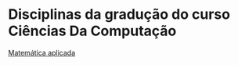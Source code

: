 # Disciplinas da gradução do curso Ciências Da Computação

[Matemática aplicada](primeiroSemestre\matematicaAplicada\unidade1\anotacoes.md)
